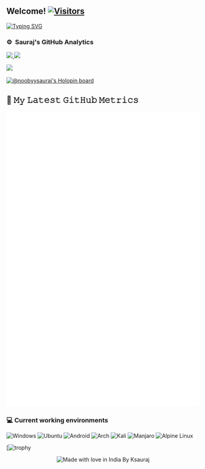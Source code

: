 <h2>Welcome! <a href="https://github.com/noobyysauraj"> <img src="https://visitor-badge.laobi.icu/badge?page_id=noobyysauraj" alt="Visitors"></a></h2>

<a href="https://git.io/typing-svg"><img src="https://readme-typing-svg.demolab.com?font=+Josefin+Sans&weight=900&size=14&duration=1000&pause=1000&color=F7F7F7&background=000000&vCenter=true&multiline=true&width=800&height=130&lines=-+%F0%9F%8C%B1+Currently+a+12th+grade+student.;-+%F0%9F%92%9E%EF%B8%8F+I've+keen+interest+in+AI+and+Data+Science.;-+%F0%9F%91%80+Languages%2FTools+I+know+are+Bash%2C+Python%2C+C%2FC%2B%2B+(basics)%2C+CSS%2C+JAVA+(basics).;-+%F0%9F%8E%AE+Intrested+in+automating+stuffs+and+do+some+gaming+for+fun.;-+%F0%9F%93%B1+Devices+I+own+are+Realme+7+and+Mi+A2.;-+%F0%9F%93%AB+You+can+reach+me+through+telegram+%40Ksauraj." alt="Typing SVG" /></a>

### ⚙️ &nbsp;Sauraj's GitHub Analytics
<p align="left">
<a href="https://github.com/noobyysauraj">
  <img height="180em" src="https://github-stats-alpha.vercel.app/api?username=noobyysauraj&cc=000&tc=fff&ic=fff&bc=000&count_private=true&include_all_commits=true" />
</a>
<a href="https://github.com/noobyysauraj">
  <img height="180em" src="https://github-readme-stats.vercel.app/api/top-langs/?username=noobyysauraj&theme=vision-friendly-dark&count_private=true&layout=compact&langs_count=8&hide_border=true" />
</a>
</p>
<p align = "left">
 <img src="https://github-readme-activity-graph.cyclic.app/graph?username=noobyysauraj&theme=high-contrast">
</p>  

[![@noobyysauraj's Holopin board](https://holopin.io/api/user/board?user=noobyysauraj)](https://holopin.io/@noobyysauraj)

## 🔔 𝙼𝚢 𝙻𝚊𝚝𝚎𝚜𝚝 𝙶𝚒𝚝𝙷𝚞𝚋 𝙼𝚎𝚝𝚛𝚒𝚌𝚜
![Metrics](/github-metrics.svg)


### 💻 Current working environments
![Windows](https://img.shields.io/badge/Windows-0078D6?style=for-the-badge&logo=windows&logoColor=white)
![Ubuntu](https://img.shields.io/badge/Ubuntu-E95420?style=for-the-badge&logo=ubuntu&logoColor=white)
![Android](https://img.shields.io/badge/Android-3DDC84?style=for-the-badge&logo=android&logoColor=white)
![Arch](https://img.shields.io/badge/Arch%20Linux-1793D1?logo=arch-linux&logoColor=fff&style=for-the-badge)
![Kali](https://img.shields.io/badge/Kali-268BEE?style=for-the-badge&logo=kalilinux&logoColor=white)
![Manjaro](https://img.shields.io/badge/Manjaro-35BF5C?style=for-the-badge&logo=Manjaro&logoColor=white)
![Alpine Linux](https://img.shields.io/badge/Alpine_Linux-%230D597F.svg?style=for-the-badge&logo=alpine-linux&logoColor=white)

[![trophy](https://github-profile-trophy.vercel.app/?username=noobyysauraj&rank=-C,-B&theme=dark_lover)

</p>
<p align="center">
<img src="https://madewithlove.now.sh/in?heart=true&colorA=%23000000&colorB=%23d84141&text=India+By+Ksauraj" alt="Made with love in India By Ksauraj">
</p>
